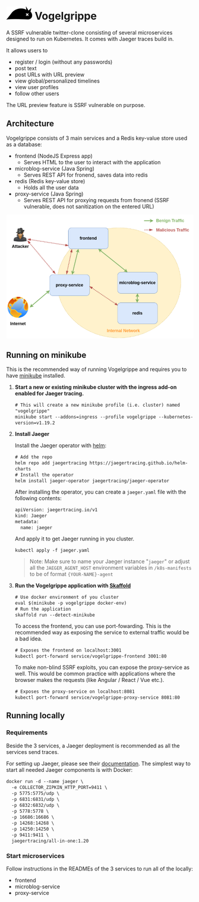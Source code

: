 # ![Vogelgrippe logo](images/vogelgrippe_small.png) Vogelgrippe
A SSRF vulnerable twitter-clone consisting of several microservices designed to run 
on Kubernetes. It comes with Jaeger traces build in.

It allows users to 
* register / login (without any passwords)
* post text
* post URLs with URL preview
* view global/personalized timelines 
* view user profiles
* follow other users

The URL preview feature is SSRF vulnerable on purpose.

## Architecture

Vogelgrippe consists of 3 main services and a Redis key-value store used as a database:
* frontend (NodeJS Express app)
    * Serves HTML to the user to interact with the application
* microblog-service (Java Spring)
    * Serves REST API for fronend, saves data into redis
* redis (Redis key-value store)
    * Holds all the user data
* proxy-service (Java Spring)
    * Serves REST API for proxying requests from fronend 
    (SSRF vulnerable, does not sanitization on the entered URL)


![Vogelgrippe Architecture](images/architecture_vogelgrippe.png)

## Running on minikube 

This is the recommended way of running Vogelgrippe and requires you to have 
[minikube](https://minikube.sigs.k8s.io/docs/) installed.

1. **Start a new or existing minikube cluster with the ingress add-on enabled for 
Jaeger tracing.**
    
    ```
    # This will create a new minikube profile (i.e. cluster) named "vogelgrippe"
    minikube start --addons=ingress --profile vogelgrippe --kubernetes-version=v1.19.2
    ```


2. **Install Jaeger**

    Install the Jaeger operator with [helm](https://helm.sh/docs/intro/install/):
    
    ```
    # Add the repo
    helm repo add jaegertracing https://jaegertracing.github.io/helm-charts
    # Install the operator
    helm install jaeger-operator jaegertracing/jaeger-operator
    ```
    
    After installing the operator, you can create a ```jaeger.yaml``` file
    with the following contents: 
    
    ```
    apiVersion: jaegertracing.io/v1
    kind: Jaeger
    metadata:
      name: jaeger
    ```
    And apply it to get Jaeger running in you cluster.
    
    ```
    kubectl apply -f jaeger.yaml
    ```
    
    > Note: Make sure to name your Jaeger instance "```jaeger```" or 
    > adjust all the ```JAEGER_AGENT_HOST``` environment variables in 
    > ```/k8s-manifests``` to be of format ```{YOUR-NAME}-agent```

3. **Run the Vogelgrippe application with [Skaffold](https://skaffold.dev/)**

    ```
    # Use docker environment of you cluster
    eval $(minikube -p vogelgrippe docker-env)
    # Run the application
    skaffold run --detect-minikube
    ```
    
    To access the frontend, you can use port-fowarding.
    This is the recommended way as exposing the service to external traffic would be a bad idea.
    
    ```
    # Exposes the frontend on localhost:3001
    kubectl port-forward service/vogelgrippe-frontend 3001:80
    ```
    
    To make non-blind SSRF exploits, you can expose the proxy-service as well.
    This would be common practice with applications where the browser makes the requests (like Angular / React / Vue etc.).
    
    ```
    # Exposes the proxy-service on localhost:8081
    kubectl port-forward service/vogelgrippe-proxy-service 8081:80
    ```

## Running locally

### Requirements

Beside the 3 services, a Jaeger deployment is recommended as all the services send traces.

For setting up Jaeger, please see their [documentation](https://www.jaegertracing.io/docs/1.20/getting-started/).
The simplest way to start all needed Jaeger components is with Docker:

```
docker run -d --name jaeger \
  -e COLLECTOR_ZIPKIN_HTTP_PORT=9411 \
  -p 5775:5775/udp \
  -p 6831:6831/udp \
  -p 6832:6832/udp \
  -p 5778:5778 \
  -p 16686:16686 \
  -p 14268:14268 \
  -p 14250:14250 \
  -p 9411:9411 \
  jaegertracing/all-in-one:1.20
```

### Start microservices

Follow instructions in the READMEs of the 3 services to run all of the locally:
* frontend
* microblog-service
* proxy-service



